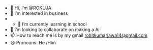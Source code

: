 - 👋 Hi, I’m @ROKUJA
- 👀 I’m interested in business
- - 🌱 I’m currently learning in school 
- 💞️ I’m looking to collaborate on making a Ai
- 📫 How to reach me is by my gmail rohitkumarjawa14@gmail.com
- 😄 Pronouns: He /Him
  

<!---
ROKUJA/ROKUJA is a ✨ special ✨ repository because its `README.md` (this file) appears on your GitHub profile.
You can click the Preview link to take a look at your changes.
--->
